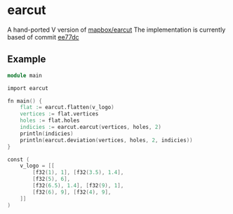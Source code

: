 # earcut

A hand-ported V version of [mapbox/earcut](https://github.com/mapbox/earcut)
The implementation is currently based of commit [ee77dc](https://github.com/mapbox/earcut/commit/ee77dcec3d0f48b38de3976d4cb8819b4bd21aec)

## Example

```v
module main

import earcut

fn main() {
	flat := earcut.flatten(v_logo)
	vertices := flat.vertices
	holes := flat.holes
	indicies := earcut.earcut(vertices, holes, 2)
	println(indicies)
	println(earcut.deviation(vertices, holes, 2, indicies))
}

const (
	v_logo = [[
		[f32(1), 1], [f32(3.5), 1.4],
		[f32(5), 6],
		[f32(6.5), 1.4], [f32(9), 1],
		[f32(6), 9], [f32(4), 9],
	]]
)
```